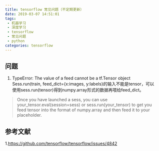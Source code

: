 ```yaml
---
title: tensorflow 常见问题（不定期更新）
date: 2019-03-07 14:51:01
tags:
 - 机器学习
 - 深度学习
 - tensorflow
 - 常见问题
 - python
categories: tensorflow
---
```



## 问题
1. TypeError: The value of a feed cannot be a tf.Tensor object
Sess.run(train, feed_dict={x:images, y:labels}的输入不能是tensor，可以使用sess.run(tensor)得到numpy.array形式的数据再喂给feed_dict。
> Once you have launched a sess, you can use your_tensor.eval(session=sess) or sess.run(your_tensor) to get you feed tensor into the format of numpy.array and then feed it to your placeholder.

## 参考文献
1.https://github.com/tensorflow/tensorflow/issues/4842
